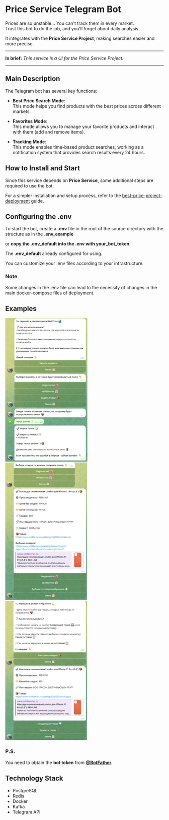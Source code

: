 # Price Service Telegram Bot

Prices are so unstable… You can't track them in every market.  
Trust this bot to do the job, and you'll forget about daily analysis.  

It integrates with the **Price Service Project**, making searches easier and more precise.  

---

**In brief:** *This service is a UI for the Price Service Project.*  

---

## Main Description  

The Telegram bot has several key functions:  

- **Best Price Search Mode**:  
  This mode helps you find products with the best prices across different markets.  

- **Favorites Mode**:  
  This mode allows you to manage your favorite products and interact with them (add and remove items).  

- **Tracking Mode**:  
  This mode enables time-based product searches, working as a notification system that provides search results every 24 hours.  

## How to Install and Start  

Since this service depends on **Price Service**, some additional steps are required to use the bot.  

For a simpler installation and setup process, refer to the [best-price-project-deployment](https://github.com/MaKcm14/best-price-project-deployment) guide.  

## Configuring the .env

To start the bot, create a **.env** file in the root of the source directory with the structure as in the **.env_example** 

or **copy the .env_default into the .env with your_bot_token**.

The **.env_default** already configured for using.

You can customize your .env files according to your infrastructure.

### Note
Some changes in the .env file can lead to the necessity of changes in the main docker-compose files of deployment.

## Examples  

![Creating the query in the best price mode](https://github.com/MaKcm14/price-service-tg-bot/blob/develop/docs/best-price-1.png) ![Getting the products](https://github.com/MaKcm14/price-service-tg-bot/blob/develop/docs/best-price-2.png) ![Getting the favorite products](https://github.com/MaKcm14/price-service-tg-bot/blob/develop/docs/favrorites-1.png)

### P.S.  

You need to obtain the **bot token** from [**@BotFather**](https://t.me/BotFather).  

## Technology Stack  

- PostgreSQL  
- Redis  
- Docker  
- Kafka
- Telegram API  
